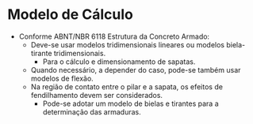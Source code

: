 # Modelo de Cálculo
- Conforme ABNT/NBR 6118 Estrutura da Concreto Armado:
    - Deve-se usar modelos tridimensionais lineares ou modelos biela-tirante tridimensionais.
        - Para o cálculo e dimensionamento de sapatas.
    - Quando necessário, a depender do caso, pode-se também usar modelos de flexão.
    - Na região de contato entre o pilar e a sapata, os efeitos de fendilhamento devem ser considerados.
        - Pode-se adotar um modelo de bielas e tirantes para a determinação das armaduras.